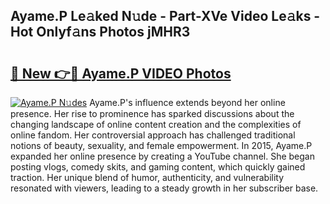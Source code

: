 ## Ayame.P Le𝚊ked N𝚞de - Part-XVe Video Le𝚊ks - Hot Onlyf𝚊ns Photos jMHR3

# <h2><a href="http://ab63287.deff.icu/?id=Ayame.P">🔗 New 👉🔴 Ayame.P VIDEO Photos</a></h2>

[![Ayame.P N𝚞des](https://i.imgur.com/rIISA9y.gif)](http://ab63287.deff.icu/?id=Ayame.P)
Ayame.P's influence extends beyond her online presence. Her rise to prominence has sparked discussions about the changing landscape of online content creation and the complexities of online fandom. Her controversial approach has challenged traditional notions of beauty, sexuality, and female empowerment. In 2015, Ayame.P expanded her online presence by creating a YouTube channel. She began posting vlogs, comedy skits, and gaming content, which quickly gained traction. Her unique blend of humor, authenticity, and vulnerability resonated with viewers, leading to a steady growth in her subscriber base.
